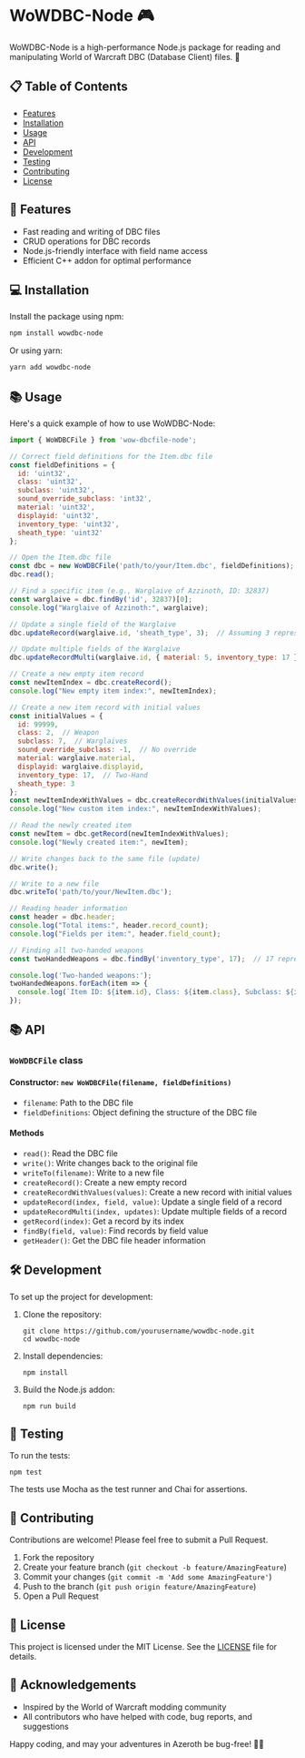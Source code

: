 # WoWDBC-Node 🎮

WoWDBC-Node is a high-performance Node.js package for reading and manipulating World of Warcraft DBC (Database Client) files. 🚀

## 📋 Table of Contents

- [Features](#-features)
- [Installation](#-installation)
- [Usage](#-usage)
- [API](#-api)
- [Development](#-development)
- [Testing](#-testing)
- [Contributing](#-contributing)
- [License](#-license)

## 🌟 Features

- Fast reading and writing of DBC files
- CRUD operations for DBC records
- Node.js-friendly interface with field name access
- Efficient C++ addon for optimal performance

## 💻 Installation

Install the package using npm:

```bash
npm install wowdbc-node
```

Or using yarn:

```bash
yarn add wowdbc-node
```

## 📚 Usage

Here's a quick example of how to use WoWDBC-Node:

```javascript
import { WoWDBCFile } from 'wow-dbcfile-node';

// Correct field definitions for the Item.dbc file
const fieldDefinitions = {
  id: 'uint32',
  class: 'uint32',
  subclass: 'uint32',
  sound_override_subclass: 'int32',
  material: 'uint32',
  displayid: 'uint32',
  inventory_type: 'uint32',
  sheath_type: 'uint32'
};

// Open the Item.dbc file
const dbc = new WoWDBCFile('path/to/your/Item.dbc', fieldDefinitions);
dbc.read();

// Find a specific item (e.g., Warglaive of Azzinoth, ID: 32837)
const warglaive = dbc.findBy('id', 32837)[0];
console.log("Warglaive of Azzinoth:", warglaive);

// Update a single field of the Warglaive
dbc.updateRecord(warglaive.id, 'sheath_type', 3);  // Assuming 3 represents a different sheath type

// Update multiple fields of the Warglaive
dbc.updateRecordMulti(warglaive.id, { material: 5, inventory_type: 17 });  // Assuming 5 is a different material and 17 is Two-Hand

// Create a new empty item record
const newItemIndex = dbc.createRecord();
console.log("New empty item index:", newItemIndex);

// Create a new item record with initial values
const initialValues = {
  id: 99999,
  class: 2,  // Weapon
  subclass: 7,  // Warglaives
  sound_override_subclass: -1,  // No override
  material: warglaive.material,
  displayid: warglaive.displayid,
  inventory_type: 17,  // Two-Hand
  sheath_type: 3
};
const newItemIndexWithValues = dbc.createRecordWithValues(initialValues);
console.log("New custom item index:", newItemIndexWithValues);

// Read the newly created item
const newItem = dbc.getRecord(newItemIndexWithValues);
console.log("Newly created item:", newItem);

// Write changes back to the same file (update)
dbc.write();

// Write to a new file
dbc.writeTo('path/to/your/NewItem.dbc');

// Reading header information
const header = dbc.header;
console.log("Total items:", header.record_count);
console.log("Fields per item:", header.field_count);

// Finding all two-handed weapons
const twoHandedWeapons = dbc.findBy('inventory_type', 17);  // 17 represents Two-Hand weapons

console.log('Two-handed weapons:');
twoHandedWeapons.forEach(item => {
  console.log(`Item ID: ${item.id}, Class: ${item.class}, Subclass: ${item.subclass}, Display ID: ${item.displayid}`);
});
```

## 📚 API

### `WoWDBCFile` class

#### Constructor: `new WoWDBCFile(filename, fieldDefinitions)`

- `filename`: Path to the DBC file
- `fieldDefinitions`: Object defining the structure of the DBC file

#### Methods

- `read()`: Read the DBC file
- `write()`: Write changes back to the original file
- `writeTo(filename)`: Write to a new file
- `createRecord()`: Create a new empty record
- `createRecordWithValues(values)`: Create a new record with initial values
- `updateRecord(index, field, value)`: Update a single field of a record
- `updateRecordMulti(index, updates)`: Update multiple fields of a record
- `getRecord(index)`: Get a record by its index
- `findBy(field, value)`: Find records by field value
- `getHeader()`: Get the DBC file header information

## 🛠️ Development

To set up the project for development:

1. Clone the repository:
   ```
   git clone https://github.com/yourusername/wowdbc-node.git
   cd wowdbc-node
   ```

2. Install dependencies:
   ```
   npm install
   ```

3. Build the Node.js addon:
   ```
   npm run build
   ```

## 🧪 Testing

To run the tests:

```
npm test
```

The tests use Mocha as the test runner and Chai for assertions.

## 🤝 Contributing

Contributions are welcome! Please feel free to submit a Pull Request.

1. Fork the repository
2. Create your feature branch (`git checkout -b feature/AmazingFeature`)
3. Commit your changes (`git commit -m 'Add some AmazingFeature'`)
4. Push to the branch (`git push origin feature/AmazingFeature`)
5. Open a Pull Request

## 📜 License

This project is licensed under the MIT License. See the [LICENSE](LICENSE) file for details.

## 🙏 Acknowledgements

- Inspired by the World of Warcraft modding community
- All contributors who have helped with code, bug reports, and suggestions

Happy coding, and may your adventures in Azeroth be bug-free! 🐉✨